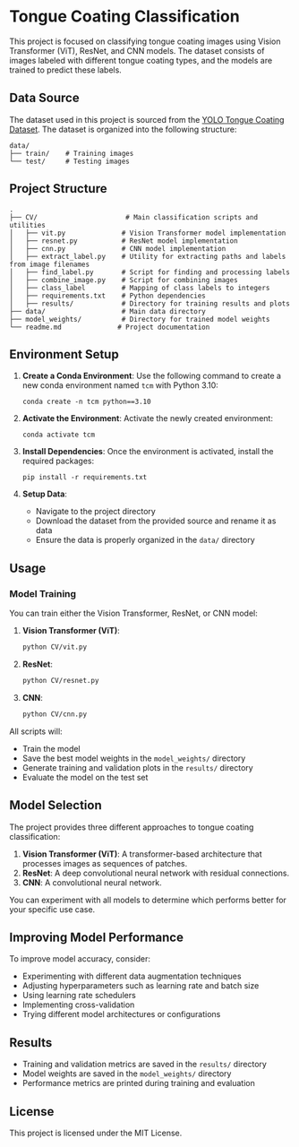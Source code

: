 # Tongue Coating Classification

This project is focused on classifying tongue coating images using Vision Transformer (ViT), ResNet, and CNN models. The dataset consists of images labeled with different tongue coating types, and the models are trained to predict these labels.

## Data Source

The dataset used in this project is sourced from the [YOLO Tongue Coating Dataset](https://github.com/jiangjiaqing/yolo_tongue_coating/tree/main/yolo_data/images). The dataset is organized into the following structure:

```
data/
├── train/    # Training images
└── test/     # Testing images
```

## Project Structure

```
.
├── CV/                      # Main classification scripts and utilities
│   ├── vit.py              # Vision Transformer model implementation
│   ├── resnet.py           # ResNet model implementation
│   ├── cnn.py              # CNN model implementation
│   ├── extract_label.py    # Utility for extracting paths and labels from image filenames
│   ├── find_label.py       # Script for finding and processing labels
│   ├── combine_image.py    # Script for combining images
│   ├── class_label         # Mapping of class labels to integers
│   ├── requirements.txt    # Python dependencies
│   ├── results/            # Directory for training results and plots
├── data/                   # Main data directory
├── model_weights/          # Directory for trained model weights
└── readme.md              # Project documentation
```

## Environment Setup

1. **Create a Conda Environment**: Use the following command to create a new conda environment named `tcm` with Python 3.10:
   ```
   conda create -n tcm python==3.10
   ```

2. **Activate the Environment**: Activate the newly created environment:
   ```
   conda activate tcm
   ```

3. **Install Dependencies**: Once the environment is activated, install the required packages:
   ```
   pip install -r requirements.txt
   ```

4. **Setup Data**: 
   - Navigate to the project directory
   - Download the dataset from the provided source and rename it as data
   - Ensure the data is properly organized in the `data/` directory

## Usage

### Model Training
You can train either the Vision Transformer, ResNet, or CNN model:

1. **Vision Transformer (ViT)**:
   ```bash
   python CV/vit.py
   ```

2. **ResNet**:
   ```bash
   python CV/resnet.py
   ```

3. **CNN**:
   ```bash
   python CV/cnn.py
   ```

All scripts will:
- Train the model
- Save the best model weights in the `model_weights/` directory
- Generate training and validation plots in the `results/` directory
- Evaluate the model on the test set

## Model Selection

The project provides three different approaches to tongue coating classification:

1. **Vision Transformer (ViT)**: A transformer-based architecture that processes images as sequences of patches.
2. **ResNet**: A deep convolutional neural network with residual connections.
3. **CNN**: A convolutional neural network.

You can experiment with all models to determine which performs better for your specific use case.

## Improving Model Performance

To improve model accuracy, consider:

- Experimenting with different data augmentation techniques
- Adjusting hyperparameters such as learning rate and batch size
- Using learning rate schedulers
- Implementing cross-validation
- Trying different model architectures or configurations

## Results

- Training and validation metrics are saved in the `results/` directory
- Model weights are saved in the `model_weights/` directory
- Performance metrics are printed during training and evaluation

## License

This project is licensed under the MIT License.
